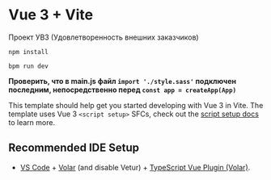 # Vue 3 + Vite

Проект УВЗ (Удовлетворенность внешних заказчиков)

`npm install`

`bpm run dev`

**Проверить, что в main.js файл 
`import './style.sass'`
подключен последним, непосредственно перед
`const app = createApp(App)`**

This template should help get you started developing with Vue 3 in Vite. The template uses Vue 3 `<script setup>` SFCs, check out the [script setup docs](https://v3.vuejs.org/api/sfc-script-setup.html#sfc-script-setup) to learn more.

## Recommended IDE Setup

- [VS Code](https://code.visualstudio.com/) + [Volar](https://marketplace.visualstudio.com/items?itemName=Vue.volar) (and disable Vetur) + [TypeScript Vue Plugin (Volar)](https://marketplace.visualstudio.com/items?itemName=Vue.vscode-typescript-vue-plugin).
